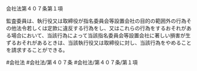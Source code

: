会社法第４０７条第１項

監査委員は、執行役又は取締役が指名委員会等設置会社の目的の範囲外の行為その他法令若しくは定款に違反する行為をし、又はこれらの行為をするおそれがある場合において、当該行為によって当該指名委員会等設置会社に著しい損害が生ずるおそれがあるときは、当該執行役又は取締役に対し、当該行為をやめることを請求することができる。

#会社法
#会社法/第４０７条
#会社法/第４０７条/第１項

